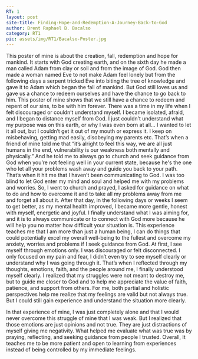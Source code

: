 ```yaml
---
RT: 1
layout: post
site-title: Finding-Hope-and-Redemption-A-Journey-Back-to-God
author: Brent Raphael B. Bacalso
category: RT1
pic: assets/img/RT1/Bacalso-Poster.jpg
---
```


This poster of mine is about the creation, fall, redemption and hope for mankind. It starts with God creating earth, and on the sixth day he made a man called Adam from clay or soil and from the image of God. God then made a woman named Eve to not make Adam feel lonely but from the following days a serpent tricked Eve into biting the tree of knowledge and gave it to Adam which began the fall of mankind. But God still loves us and gave us a chance to redeem ourselves and have the chance to go back to him. This poster of mine shows that we still have a chance to redeem and repent of our sins, to be with him forever.
There was a time in my life when I felt discouraged or couldn’t understand myself. I became isolated, afraid, and I began to distance myself from God. I just couldn’t understand what my purpose was on this earth, or why I was even born at all… I wanted to let it all out, but I couldn’t get it out of my mouth or express it. I keep on misbehaving, getting mad easily, disobeying my parents etc. That’s when a friend of mine told me that “it’s alright to feel this way, we are all just humans in the end, vulnerability is our weakness both mentally and physically.” And he told me to always go to church and seek guidance from God when you’re not feeling well in your current state, because he's the one who let all your problems wash away and guide you back to your path. That’s when it hit me that I haven’t been communicating to God. I was too blind to let God enter my mind and soul and helped me with my problems and worries. So, I went to church and prayed, I asked for guidance on what to do and how to overcome it and to take all my problems away from me and forget all about it. After that day, in the following days or weeks I seem to get better, as my mental health improved, I became more gentle, honest with myself, energetic and joyful. I finally understand what I was aiming for, and it is to always communicate or to connect with God more because he will help you no matter how difficult your situation is. This experience teaches me that I am more than just a human being, I can do things that could potentially excel my overall well-being to the fullest and overcome my anxiety, worries and problems if I seek guidance from God. 
At first, I see myself through emotions only. I was discouraged or felt disconnected. I only focused on my pain and fear, I didn’t even try to see myself clearly or understand why I was going through it. That’s when I reflected through my thoughts, emotions, faith, and the people around me, I finally understood myself clearly. I realized that my struggles were not meant to destroy me, but to guide me closer to God and to help me appreciate the value of faith, patience, and support from others. For me, both partial and holistic perspectives help me realize that my feelings are valid but not always true. But I could still gain experience and understand the situation more clearly. 


In that experience of mine, I was just completely alone and that I would never overcome this struggle of mine that I was weak. But I realized that those emotions are just opinions and not true. They are just distractions of myself giving me negativity. What helped me evaluate what was true was by praying, reflecting, and seeking guidance from people I trusted. Overall, It teaches me to be more patient and open to learning from experiences instead of being controlled by my immediate feelings.
